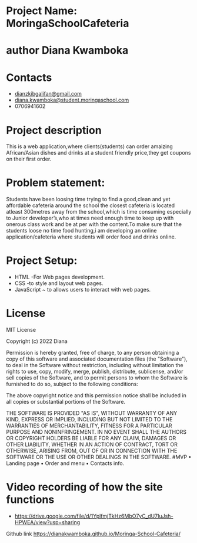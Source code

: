 # Project Name: MoringaSchoolCafeteria
# author Diana Kwamboka
# Contacts 
   - dianzkibgalifan@gmail.com
   - diana.kwamboka@student.moringaschool.com
   - 0706941602


# Project description
This is a  web application,where clients(students) can order amaizing African/Asian dishes and drinks at a student friendly price,they get coupons on their first order.
# Problem statement:
Students have been loosing time trying to find a good,clean and yet affordable cafeteria around the school the closest cafeteria is located atleast 300metres away from the school,which is time consuming especially to Junior developer’s,who at times need enough time to keep up with onerous class work and be at per with the content.To make sure that the students loose no time food hunting,i am developing an online application/cafeteria where  students will order food and drinks online.

# Project Setup:
- HTML -For Web pages development.
- CSS -to style and layout web pages.
- JavaScript ~ to allows users to interact with web pages.
  
# License
MIT License

Copyright (c) 2022 Diana

Permission is hereby granted, free of charge, to any person obtaining a copy
of this software and associated documentation files (the "Software"), to deal
in the Software without restriction, including without limitation the rights
to use, copy, modify, merge, publish, distribute, sublicense, and/or sell
copies of the Software, and to permit persons to whom the Software is
furnished to do so, subject to the following conditions:

The above copyright notice and this permission notice shall be included in all
copies or substantial portions of the Software.

THE SOFTWARE IS PROVIDED "AS IS", WITHOUT WARRANTY OF ANY KIND, EXPRESS OR
IMPLIED, INCLUDING BUT NOT LIMITED TO THE WARRANTIES OF MERCHANTABILITY,
FITNESS FOR A PARTICULAR PURPOSE AND NONINFRINGEMENT. IN NO EVENT SHALL THE
AUTHORS OR COPYRIGHT HOLDERS BE LIABLE FOR ANY CLAIM, DAMAGES OR OTHER
LIABILITY, WHETHER IN AN ACTION OF CONTRACT, TORT OR OTHERWISE, ARISING FROM,
OUT OF OR IN CONNECTION WITH THE SOFTWARE OR THE USE OR OTHER DEALINGS IN THE
SOFTWARE.
#MVP
    • Landing page
    • Order  and menu
    • Contacts info.
# Video recording of how the site functions 
- https://drive.google.com/file/d/1YplfmjTkHz6MbO7yC_dU7IuJsh-HPWEA/view?usp=sharing


Github link
https://dianakwamboka.github.io/Moringa-School-Cafeteria/

